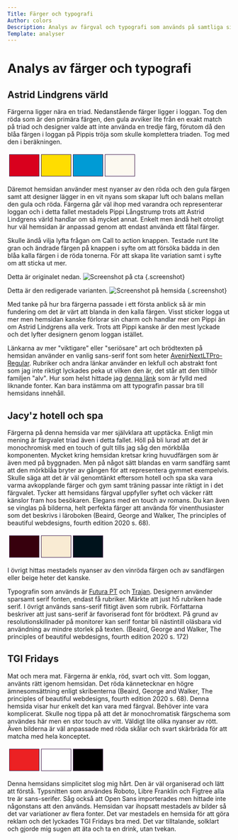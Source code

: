 ```yaml
---
Title: Färger och typografi
Author: colors
Description: Analys av färgval och typografi som används på samtliga sidor.
Template: analyser
---
```

Analys av färger och typografi
===============================

Astrid Lindgrens värld
-----------------------

Färgerna ligger nära en triad. Nedanstående färger ligger i loggan. Tog den röda som är den primära färgen, den gula avviker lite från en exakt match på triad och designer valde att inte använda en tredje färg, förutom då den blåa färgen i loggan på Pippis tröja som skulle komplettera triaden. Tog med den i beräkningen.

<table style="border-spacing: 4px; border-collapse: separate">
    <tr>
        <td style="height: 50px; width: 50px; background-color: #D9001D; border: 1px solid #401B4B">
        <td style="height: 50px; width: 50px; background-color: #FFDD00; border: 1px solid #401B4B">
        <td style="height: 50px; width: 50px; background-color: #009BD5; border: 1px solid #401B4B">
        <td style="height: 50px; width: 50px; background-color: #FCF9F0; border: 1px solid #401B4B">
    </tr>
</table>

Däremot hemsidan använder mest nyanser av den röda och den gula färgen samt att designer lägger in en vit nyans som skapar luft och balans mellan den gula och röda. Färgerna går väl ihop med varandra och representerar loggan och i detta fallet mestadels Pippi Långstrump trots att Astrid Lindgrens värld handlar om så mycket annat. Enkelt men ändå helt otroligt hur väl hemsidan är anpassad genom att endast använda ett fåtal färger.

Skulle ändå vilja lyfta frågan om Call to action knappen. Testade runt lite gran och ändrade färgen på knappen i syfte om att försöka bädda in den blåa kalla färgen i de röda tonerna. För att skapa lite variation samt i syfte om att sticka ut mer.

Detta är originalet nedan.
![Screenshot på cta](%assets_url%/img/originalscreen.png "Astrid Lindgrensvärld") {.screenshot}

Detta är den redigerade varianten.
![Screenshot på hemsida](%assets_url%/img/editedscreen.png "Astrid Lindgrensvärld") {.screenshot}

Med tanke på hur bra färgerna passade i ett första anblick så är min fundering om det är värt att blanda in den kalla färgen. Visst sticker logga ut mer men hemsidan kanske förlorar sin charm och handlar mer om Pippi än om Astrid Lindgrens alla verk. Trots att Pippi kanske är den mest lyckade och det lyfter designern genom loggan istället.

Länkarna av mer "viktigare" eller "seriösare" art och brödtexten på hemsidan använder en vanlig sans-serif font som heter <a href="https://fontsgeek.com/fonts/avenir-next-lt-pro-regular" target="_blank">AvenirNextLTPro-Regular</a>. Rubriker och andra länkar använder en lekfull och abstrakt font som jag inte riktigt lyckades peka ut vilken den är, det står att den tillhör familjen "alv". Hur som helst hittade jag <a href="https://www.abstractfonts.com/search/fonts%20alv?p=51" target="_blank">denna länk</a> som är fylld med liknande fonter. Kan bara instämma om att typografin passar bra till hemsidans innehåll.


Jacy'z hotell och spa
-----------------------

Färgerna på denna hemsida var mer självklara att upptäcka. Enligt min mening är färgvalet triad även i detta fallet. Höll på bli lurad att det är monochromisk med en touch of gult tills jag såg den mörkblåa komponenten. Mycket kring hemsidan kretsar kring huvudfärgen som är även med på byggnaden. Men på något sätt blandas en varm sandfärg samt att den mörkblåa bryter av gången för att representera gymmet exempelvis. Skulle säga att det är väl genomtänkt eftersom hotell och spa ska vara varma avkopplande färger och gym samt träning passar inte riktigt in i det färgvalet. Tycker att hemsidans färgval uppfyller syftet och väcker rätt känslor fram hos besökaren. Elegans med en touch av romans. Du kan även se vinglas på bilderna, helt perfekta färger att använda för vinenthusiaster som det beskrivs i läroboken (Beaird, George and Walker, The principles of beautiful webdesigns, fourth edition 2020 s. 68).

<table style="border-spacing: 4px; border-collapse: separate">
    <tr>
        <td style="height: 50px; width: 50px; background-color: #37000d; border: 1px solid #401B4B">
        <td style="height: 50px; width: 50px; background-color: #F9EBD3; border: 1px solid #401B4B">
        <td style="height: 50px; width: 50px; background-color: #00131C; border: 1px solid #401B4B">
    </tr>
</table>

I övrigt hittas mestadels nyanser av den vinröda färgen och av sandfärgen eller beige heter det kanske.

Typografin som används är <a href="https://fonts.adobe.com/fonts/futura-pt" target="_blank">Futura PT</a> och <a href="https://fonts.adobe.com/fonts/trajan" target="_blank">Trajan</a>. Designern använder sparsamt serif fonten, endast få rubriker. Märkte att just h5 rubriken hade serif. I övrigt används sans-serif flitigt även som rubrik. Författarna beskriver att just sans-serif är favoriserad font för brödtext. På grund av resolutionskillnader på monitorer kan serif fontar bli nästintill oläsbara vid användning av mindre storlek på texten. (Beaird, George and Walker, The principles of beautiful webdesigns, fourth edition 2020 s. 172)

TGI Fridays
-----------------------
Mat och mera mat. Färgerna är enkla, röd, svart och vitt. Som loggan, använts rätt igenom hemsidan. Det röda kännetecknar en högre ämnesomsättning enligt skribenterna (Beaird, George and Walker, The principles of beautiful webdesigns, fourth edition 2020 s. 68). Denna hemsida visar hur enkelt det kan vara med färgval. Behöver inte vara komplicerat. Skulle nog tippa på att det är monochromatisk färgschema som användes här men en stor touch av vitt. Väldigt lite olika nyanser av rött. Även bilderna är väl anpassade med röda skålar och svart skärbräda för att matcha med hela konceptet.

<table style="border-spacing: 4px; border-collapse: separate">
    <tr>
        <td style="height: 50px; width: 50px; background-color: #EC2123; border: 1px solid #401B4B">
        <td style="height: 50px; width: 50px; background-color: #FFFFFF; border: 1px solid #401B4B">
        <td style="height: 50px; width: 50px; background-color: #000000; border: 1px solid #401B4B">
    </tr>
</table>

Denna hemsidans simplicitet slog mig hårt. Den är väl organiserad och lätt att förstå. Typsnitten som användes Roboto, Libre Franklin och Figtree alla tre är sans-serifer. Såg också att Open Sans importerades men hittade inte någonstans att den används. Hemsidan var ihopsatt mestadels av bilder så det var variationer av flera fonter. Det var mestadels en hemsida för att göra reklam och det lyckades TGI Fridays bra med. Det var tilltalande, solklart och gjorde mig sugen att äta och ta en drink, utan tvekan.